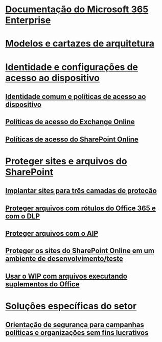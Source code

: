 # [Documentação do Microsoft 365 Enterprise](index.md)

# [Modelos e cartazes de arquitetura](architecture-models-posters.md)

# [Identidade e configurações de acesso ao dispositivo](microsoft-365-policies-configurations.md)
## [Identidade comum e políticas de acesso ao dispositivo](identity-access-policies.md)
## [Políticas de acesso do Exchange Online](secure-email-recommended-policies.md)
## [Políticas de acesso do SharePoint Online](sharepoint-file-access-policies.md)

# [Proteger sites e arquivos do SharePoint](secure-sharepoint-online-sites-and-files.md)
## [Implantar sites para três camadas de proteção](deploy-sites-for-three-tiers-of-protection.md)
## [Proteger arquivos com rótulos do Office 365 e com o DLP](protect-files-with-o365-labels-dlp.md)
## [Proteger arquivos com o AIP](protect-files-with-aip.md)
## [Proteger os sites do SharePoint Online em um ambiente de desenvolvimento/teste](secure-sharepoint-online-sites-dev-test.md)
## [Usar o WIP com arquivos executando suplementos do Office](office-add-ins-wip.md)

# [Soluções específicas do setor]()
## [Orientação de segurança para campanhas políticas e organizações sem fins lucrativos](microsoft-security-guidance.md)
